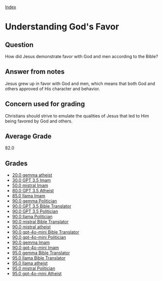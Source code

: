 
[Index](../index.md)
# Understanding God's Favor
## Question
How did Jesus demonstrate favor with God and men according to the Bible?

## Answer from notes
Jesus grew up in favor with God and men, which means that both God and others approved of His character and behavior.

## Concern used for grading
Christians should strive to emulate the qualities of Jesus that led to Him being favored by God and others.

## Average Grade
82.0

## Grades
 * [20.0 gemma atheist](../answers/gemma_atheist/Understanding_God's_Favor.md)
 * [30.0 GPT 3.5 Imam](../answers/GPT_3.5_Imam/Understanding_God's_Favor.md)
 * [50.0 mistral Imam](../answers/mistral_Imam/Understanding_God's_Favor.md)
 * [80.0 GPT 3.5 Atheist](../answers/GPT_3.5_Atheist/Understanding_God's_Favor.md)
 * [85.0 llama Imam](../answers/llama_Imam/Understanding_God's_Favor.md)
 * [90.0 gemma Politician](../answers/gemma_Politician/Understanding_God's_Favor.md)
 * [90.0 GPT 3.5 Bible Translator](../answers/GPT_3.5_Bible_Translator/Understanding_God's_Favor.md)
 * [90.0 GPT 3.5 Politician](../answers/GPT_3.5_Politician/Understanding_God's_Favor.md)
 * [90.0 llama Politician](../answers/llama_Politician/Understanding_God's_Favor.md)
 * [90.0 mistral Bible Translator](../answers/mistral_Bible_Translator/Understanding_God's_Favor.md)
 * [90.0 mistral atheist](../answers/mistral_atheist/Understanding_God's_Favor.md)
 * [90.0 gpt-4o-mini Bible Translator](../answers/gpt-4o-mini_Bible_Translator/Understanding_God's_Favor.md)
 * [90.0 gpt-4o-mini Politician](../answers/gpt-4o-mini_Politician/Understanding_God's_Favor.md)
 * [90.0 gemma Imam](../answers/gemma_Imam/Understanding_God's_Favor.md)
 * [90.0 gpt-4o-mini Imam](../answers/gpt-4o-mini_Imam/Understanding_God's_Favor.md)
 * [95.0 gemma Bible Translator](../answers/gemma_Bible_Translator/Understanding_God's_Favor.md)
 * [95.0 llama Bible Translator](../answers/llama_Bible_Translator/Understanding_God's_Favor.md)
 * [95.0 llama atheist](../answers/llama_atheist/Understanding_God's_Favor.md)
 * [95.0 mistral Politician](../answers/mistral_Politician/Understanding_God's_Favor.md)
 * [95.0 gpt-4o-mini Atheist](../answers/gpt-4o-mini_Atheist/Understanding_God's_Favor.md)
